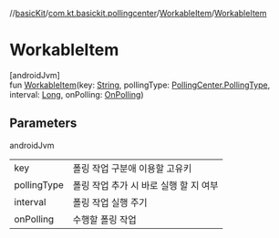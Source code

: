 //[basicKit](../../../index.md)/[com.kt.basickit.pollingcenter](../index.md)/[WorkableItem](index.md)/[WorkableItem](-workable-item.md)

# WorkableItem

[androidJvm]\
fun [WorkableItem](-workable-item.md)(key: [String](https://kotlinlang.org/api/latest/jvm/stdlib/kotlin/-string/index.html), pollingType: [PollingCenter.PollingType](../-polling-center/-polling-type/index.md), interval: [Long](https://kotlinlang.org/api/latest/jvm/stdlib/kotlin/-long/index.html), onPolling: [OnPolling](../index.md#-423595054%2FClasslikes%2F2043513891))

## Parameters

androidJvm

| | |
|---|---|
| key | 폴링 작업 구분애 이용할 고유키 |
| pollingType | 폴링 작업 추가 시 바로 실행 할 지 여부 |
| interval | 폴링 작업 실행 주기 |
| onPolling | 수행할 폴링 작업 |
